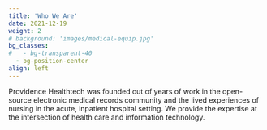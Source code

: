 ```yaml
---
title: 'Who We Are'
date: 2021-12-19
weight: 2
# background: 'images/medical-equip.jpg'
bg_classes:
#   - bg-transparent-40
  - bg-position-center
align: left
---
```


Providence Healthtech was founded out of years of work in the open-source electronic medical records community and the lived experiences of nursing in the acute, inpatient hospital setting. We provide the expertise at the intersection of health care and information technology.
